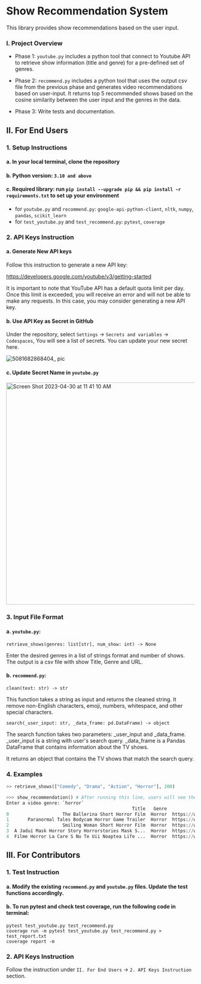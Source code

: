 # Show Recommendation System
This library provides show recommendations based on the user input. 

### I. Project Overview
* Phase 1: `youtube.py` includes a python tool that connect to Youtube API to retrieve show information (title and genre) for a pre-defined set of genres. 

* Phase 2: `recommend.py` includes a python tool that uses the output csv file from the previous phase and generates video recommendations based on user-input. It returns top 5 recommended shows based on the cosine similarity between the user input and the genres in the data.

* Phase 3: Write tests and documentation.

## II. For End Users
### 1. Setup Instructions
#### a. In your local terminal, clone the repository
#### b. Python version: `3.10 and above`
#### c. Required library: run `pip install --upgrade pip && pip install -r requirements.txt` to set up your environment
   * for `youtube.py` and `recommend.py`: `google-api-python-client`,  `nltk`, `numpy`, `pandas`, `scikit_learn` 
   * for `test_youtube.py` and `test_recommend.py`: `pytest`, `coverage`

### 2. API Keys Instruction
#### a. Generate New API keys

Follow this instruction to generate a new API key:

https://developers.google.com/youtube/v3/getting-started

It is important to note that YouTube API has a default quota limit per day. Once this limit is exceeded, you will receive an error and will not be able to make any requests. In this case, you may consider generating a new API key.

#### b. Use API Key as Secret in GitHub
Under the repository, select `Settings` -> `Secrets and variables` -> `Codespaces`, You will see a list of secrets. You can update your new secret here. 

![5081682868404_ pic](https://user-images.githubusercontent.com/89174034/235361548-5a027165-7411-43e1-9f96-d765f899547c.jpg)

#### c. Update Secret Name in `youtube.py`

<img width="592" alt="Screen Shot 2023-04-30 at 11 41 10 AM" src="https://user-images.githubusercontent.com/89174034/235362357-dc2c3286-abef-4f0c-b855-3b8bd762ad6f.png">

### 3. Input File Format
#### a. `youtube.py`:

`retrieve_shows(genres: list[str], num_show: int) -> None`

Enter the desired genres in a list of strings format and number of shows. The output is a csv file with show Title, Genre and URL. 

#### b. `recommend.py`:

`clean(text: str) -> str`

This function takes a string as input and returns the cleaned string. It remove non-English characters, emoji, numbers, whitespace, and other special characters. 

`search(_user_input: str, _data_frame: pd.DataFrame) -> object`

The search function takes two parameters: _user_input and _data_frame. _user_input is a string with user's search query. _data_frame is a Pandas DataFrame that contains information about the TV shows.

It returns an object that contains the TV shows that match the search query.

### 4. Examples
```python
>> retrieve_shows(["Comedy", "Drama", "Action", "Horror"], 200) 

>>> show_recommendation() # After running this line, users will see the following prompt where they are instructed to enter video information after the colon. 
Enter a video genre: `horror`
                                               Title   Genre                                          URL
0                    The Ballerina Short Horror Film  Horror  https://www.youtube.com/watch?v=sTtmpFIaFqc
1       Paranormal Tales Bodycam Horror Game Trailer  Horror  https://www.youtube.com/watch?v=m-Pimp8vuXE
2                    Smiling Woman Short Horror Film  Horror  https://www.youtube.com/watch?v=mBYGUn6Q7tQ
3  A Jadui Mask Horror Story Horrorstories Mask S...  Horror  https://www.youtube.com/watch?v=ObiUJjzL6hM
4  Filme Horror La Care S Nu Te Uii Noaptea Life ...  Horror  https://www.youtube.com/watch?v=PAXnTLvXOTU

```

## III. For Contributors
### 1. Test Instruction
#### a. Modify the existing `recommend.py` and `youtube.py` files. Update the test functions accordingly. 
#### b. To run pytest and check test coverage, run the following code in terminal: 

```
pytest test_youtube.py test_recommend.py
coverage run -m pytest test_youtube.py test_recommend.py > test_report.txt
coverage report -m
```

### 2. API Keys Instruction
Follow the instruction under `II. For End Users` -> `2. API Keys Instruction` section. 

